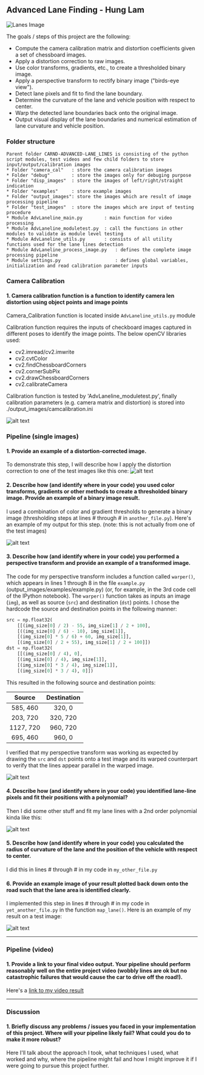 ## Advanced Lane Finding - Hung Lam
![Lanes Image](./output_images/lanelinedetection.jpg)

The goals / steps of this project are the following:

* Compute the camera calibration matrix and distortion coefficients given a set of chessboard images.
* Apply a distortion correction to raw images.
* Use color transforms, gradients, etc., to create a thresholded binary image.
* Apply a perspective transform to rectify binary image ("birds-eye view").
* Detect lane pixels and fit to find the lane boundary.
* Determine the curvature of the lane and vehicle position with respect to center.
* Warp the detected lane boundaries back onto the original image.
* Output visual display of the lane boundaries and numerical estimation of lane curvature and vehicle position.


[//]: # (Image References)

[image1]: ./output_images/undistorted_imagex0.jpg "Undistorted"
[image2]: ./output_images/unwarped_image.jpg "Road Transformed"
[image3]: ./output_images/pipeline_img8.jpg "Binary Example"
[image4]: ./output_images/warped_img8.jpg "Warp Example"
[image5]: ./output_images/test_advlaneline_sliding_window_polyfit.jpg "Fit Visual"
[image6]: ./output_images/lanelinedetection.jpg "Output"
[video1]: ./project_video_output.mp4 "Video"

### Folder structure
    Parent folder CARND-ADVANCED-LANE_LINES is consisting of the python script modules, test videos and few child folders to store input/output/calibration images
    * Folder "camera_cal"   : store the camera calibration images
    * Folder "debug"        : store the images only for debuging purpose
    * Folder "disp_images"  : store the images of left/right/straight indication
    * Folder "examples"     : store example images
    * Folder "output_images": store the images which are result of image processing pipeline
    * Folder "test_images"  : store the images which are input of testing procedure
    * Module AdvLaneline_main.py        : main function for video processing
    * Module AdvLaneline_moduletest.py  : call the functions in other modules to validate as module level testing
    * Module AdvLaneline_utils.py       : consists of all utility functions used for the lane lines detection
    * Module AdvLaneline_process_image.py   : defines the complete image processing pipeline
    * Module settings.py                    : defines global variables, initialization and read calibration parameter inputs

### Camera Calibration

#### 1. Camera calibration function is a function to identify camera len distortion using object points and image points 

Camera_Calibration function is located inside `AdvLaneline_utils.py` module

Calibration function requires the inputs of checkboard images captured in different poses to identify the image points. The below openCV libraries used: 
* cv2.imread/cv2.imwrite
* cv2.cvtColor
* cv2.findChessboardCorners
* cv2.cornerSubPix
* cv2.drawChessboardCorners
* cv2.calibrateCamera

Calibration function is tested by 'AdvLaneline_moduletest.py', finally calibration parameters (e.g. camera matrix and distortion) is stored into ./output_images/camcalibration.ini

![alt text][image1]

### Pipeline (single images)

#### 1. Provide an example of a distortion-corrected image.

To demonstrate this step, I will describe how I apply the distortion correction to one of the test images like this one:
![alt text][image2]

#### 2. Describe how (and identify where in your code) you used color transforms, gradients or other methods to create a thresholded binary image.  Provide an example of a binary image result.

I used a combination of color and gradient thresholds to generate a binary image (thresholding steps at lines # through # in `another_file.py`).  Here's an example of my output for this step.  (note: this is not actually from one of the test images)

![alt text][image3]

#### 3. Describe how (and identify where in your code) you performed a perspective transform and provide an example of a transformed image.

The code for my perspective transform includes a function called `warper()`, which appears in lines 1 through 8 in the file `example.py` (output_images/examples/example.py) (or, for example, in the 3rd code cell of the IPython notebook).  The `warper()` function takes as inputs an image (`img`), as well as source (`src`) and destination (`dst`) points.  I chose the hardcode the source and destination points in the following manner:

```python
src = np.float32(
    [[(img_size[0] / 2) - 55, img_size[1] / 2 + 100],
    [((img_size[0] / 6) - 10), img_size[1]],
    [(img_size[0] * 5 / 6) + 60, img_size[1]],
    [(img_size[0] / 2 + 55), img_size[1] / 2 + 100]])
dst = np.float32(
    [[(img_size[0] / 4), 0],
    [(img_size[0] / 4), img_size[1]],
    [(img_size[0] * 3 / 4), img_size[1]],
    [(img_size[0] * 3 / 4), 0]])
```

This resulted in the following source and destination points:

| Source        | Destination   | 
|:-------------:|:-------------:| 
| 585, 460      | 320, 0        | 
| 203, 720      | 320, 720      |
| 1127, 720     | 960, 720      |
| 695, 460      | 960, 0        |

I verified that my perspective transform was working as expected by drawing the `src` and `dst` points onto a test image and its warped counterpart to verify that the lines appear parallel in the warped image.

![alt text][image4]

#### 4. Describe how (and identify where in your code) you identified lane-line pixels and fit their positions with a polynomial?

Then I did some other stuff and fit my lane lines with a 2nd order polynomial kinda like this:

![alt text][image5]

#### 5. Describe how (and identify where in your code) you calculated the radius of curvature of the lane and the position of the vehicle with respect to center.

I did this in lines # through # in my code in `my_other_file.py`

#### 6. Provide an example image of your result plotted back down onto the road such that the lane area is identified clearly.

I implemented this step in lines # through # in my code in `yet_another_file.py` in the function `map_lane()`.  Here is an example of my result on a test image:

![alt text][image6]

---

### Pipeline (video)

#### 1. Provide a link to your final video output.  Your pipeline should perform reasonably well on the entire project video (wobbly lines are ok but no catastrophic failures that would cause the car to drive off the road!).

Here's a [link to my video result](./project_video.mp4)

---

### Discussion

#### 1. Briefly discuss any problems / issues you faced in your implementation of this project.  Where will your pipeline likely fail?  What could you do to make it more robust?

Here I'll talk about the approach I took, what techniques I used, what worked and why, where the pipeline might fail and how I might improve it if I were going to pursue this project further.  
